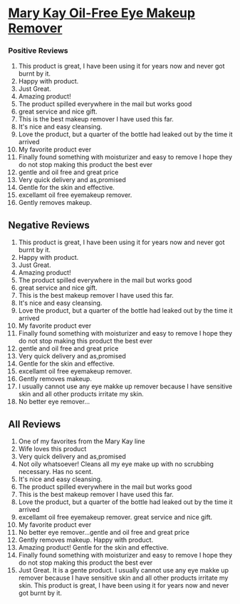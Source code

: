 # [Mary Kay Oil-Free Eye Makeup Remover](https://products.checkmycream.com/products/Mary-Kay-Oil-Free-Eye-Makeup-Remover.html)

### Positive Reviews

<ol>
      <li>This product is great, I have been using it for years now and never got burnt by it.</li>
      <li>Happy with product.</li>
      <li>Just Great.</li>
      <li>Amazing product!  </li>
      <li>The product spilled everywhere in the mail but works good</li>
      <li>great  service and nice gift.</li>
      <li>This is the best makeup remover I have used this far.</li>
      <li>It&#x27;s nice and easy cleansing.</li>
      <li>Love the product, but a quarter of the bottle had leaked out by the time it arrived</li>
      <li>My favorite product ever</li>
      <li>Finally found something with moisturizer and easy to remove I hope they do not stop making this product the best ever</li>
      <li>gentle and oil free and great price</li>
      <li>Very quick delivery and as,promised</li>
      <li>Gentle for the skin and effective.</li>
      <li>excellamt oil free eyemakeup remover.  </li>
      <li>Gently removes makeup.</li>
</ol>


<h2>Negative Reviews</h2>
<ol>
<li> This product is great, I have been using it for years now and never got burnt by it.</li>
<li> Happy with product.</li>
<li> Just Great.</li>
<li> Amazing product!  </li>
<li> The product spilled everywhere in the mail but works good</li>
<li> great  service and nice gift.</li>
<li> This is the best makeup remover I have used this far.</li>
<li> It&#x27;s nice and easy cleansing.</li>
<li> Love the product, but a quarter of the bottle had leaked out by the time it arrived</li>
<li> My favorite product ever</li>
<li> Finally found something with moisturizer and easy to remove I hope they do not stop making this product the best ever</li>
<li> gentle and oil free and great price</li>
<li> Very quick delivery and as,promised</li>
<li> Gentle for the skin and effective.</li>
<li> excellamt oil free eyemakeup remover.  </li>
<li> Gently removes makeup.</li>
<li> I usually cannot use any eye makke up remover because I have sensitive skin and all other products irritate my skin.</li>
<li> No better eye remover...</li>
</ol>

<h2>All Reviews</h2>

<ol>
    <li> One of my favorites from the Mary Kay line</li>
    <li> Wife loves this product</li>
    <li> Very quick delivery and as,promised</li>
    <li> Not oily whatsoever! Cleans all my eye make up with no scrubbing necessary. Has no scent.</li>
    <li> It&#x27;s nice and easy cleansing.</li>
    <li> The product spilled everywhere in the mail but works good</li>
    <li> This is the best makeup remover I have used this far.</li>
    <li> Love the product, but a quarter of the bottle had leaked out by the time it arrived</li>
    <li> excellamt oil free eyemakeup remover.  great  service and nice gift.</li>
    <li> My favorite product ever</li>
    <li> No better eye remover...gentle and oil free and great price</li>
    <li> Gently removes makeup. Happy with product.</li>
    <li> Amazing product!  Gentle for the skin and effective.</li>
    <li> Finally found something with moisturizer and easy to remove I hope they do not stop making this product the best ever</li>
    <li> Just Great. It is a gente product. I usually cannot use any eye makke up remover because I have sensitive skin and all other products irritate my skin. This product is great, I have been using it for years now and never got burnt by it.</li>
</ol>




